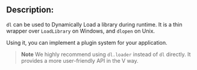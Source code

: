 ## Description:

`dl` can be used to Dynamically Load a library during runtime.
It is a thin wrapper over `LoadLibrary` on Windows, and `dlopen` on Unix.

Using it, you can implement a plugin system for your application.

> **Note**
> We highly recommend using `dl.loader` instead of `dl` directly.
> It provides a more user-friendly API in the V way.
